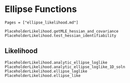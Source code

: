 # Ellipse Functions

```@index
Pages = ["ellipse_likelihood.md"]
```

```@docs
PlaceholderLikelihood.getMLE_hessian_and_covariance
PlaceholderLikelihood.test_hessian_identifiability
```

## Likelihood

```@docs
PlaceholderLikelihood.analytic_ellipse_loglike
PlaceholderLikelihood.analytic_ellipse_loglike_1D_soln
PlaceholderLikelihood.ellipse_loglike
PlaceholderLikelihood.ellipse_like
```